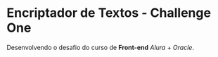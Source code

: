 # Encriptador de Textos - Challenge One
 Desenvolvendo o desafio do curso de **Front-end** *Alura + Oracle*.

